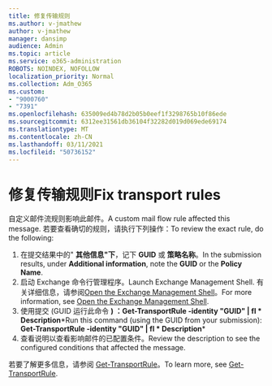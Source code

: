 ```yaml
---
title: 修复传输规则
ms.author: v-jmathew
author: v-jmathew
manager: dansimp
audience: Admin
ms.topic: article
ms.service: o365-administration
ROBOTS: NOINDEX, NOFOLLOW
localization_priority: Normal
ms.collection: Adm_O365
ms.custom:
- "9000760"
- "7391"
ms.openlocfilehash: 635009ed4b78d2b05b0eef1f3298765b10f86ede
ms.sourcegitcommit: 6312ee31561db36104f32282d019d069ede69174
ms.translationtype: MT
ms.contentlocale: zh-CN
ms.lasthandoff: 03/11/2021
ms.locfileid: "50736152"
---
```

# <a name="fix-transport-rules"></a><span data-ttu-id="bcb2d-102">修复传输规则</span><span class="sxs-lookup"><span data-stu-id="bcb2d-102">Fix transport rules</span></span>

<span data-ttu-id="bcb2d-103">自定义邮件流规则影响此邮件。</span><span class="sxs-lookup"><span data-stu-id="bcb2d-103">A custom mail flow rule affected this message.</span></span> <span data-ttu-id="bcb2d-104">若要查看确切的规则，请执行下列操作：</span><span class="sxs-lookup"><span data-stu-id="bcb2d-104">To review the exact rule, do the following:</span></span>

1. <span data-ttu-id="bcb2d-105">在提交结果中的" **其他信息"下**，记下 **GUID** 或 **策略名称**。</span><span class="sxs-lookup"><span data-stu-id="bcb2d-105">In the submission results, under **Additional information**, note the **GUID** or the **Policy Name**.</span></span>
2. <span data-ttu-id="bcb2d-106">启动 Exchange 命令行管理程序。</span><span class="sxs-lookup"><span data-stu-id="bcb2d-106">Launch Exchange Management Shell.</span></span> <span data-ttu-id="bcb2d-107">有关详细信息，请参阅[Open the Exchange Management Shell](https://go.microsoft.com/fwlink/?linkid=2101432)。</span><span class="sxs-lookup"><span data-stu-id="bcb2d-107">For more information, see [Open the Exchange Management Shell](https://go.microsoft.com/fwlink/?linkid=2101432).</span></span>
3. <span data-ttu-id="bcb2d-108">使用提交 (GUID 运行此命令  **) ：Get-TransportRule -identity "GUID" | fl \* Description**\*</span><span class="sxs-lookup"><span data-stu-id="bcb2d-108">Run this command (using the GUID from your submission):  **Get-TransportRule -identity "GUID" | fl \* Description**\*</span></span>
4. <span data-ttu-id="bcb2d-109">查看说明以查看影响邮件的已配置条件。</span><span class="sxs-lookup"><span data-stu-id="bcb2d-109">Review the description to see the configured conditions that affected the message.</span></span>

<span data-ttu-id="bcb2d-110">若要了解更多信息，请参阅 [Get-TransportRule](https://go.microsoft.com/fwlink/?linkid=2101523)。</span><span class="sxs-lookup"><span data-stu-id="bcb2d-110">To learn more, see [Get-TransportRule](https://go.microsoft.com/fwlink/?linkid=2101523).</span></span>
